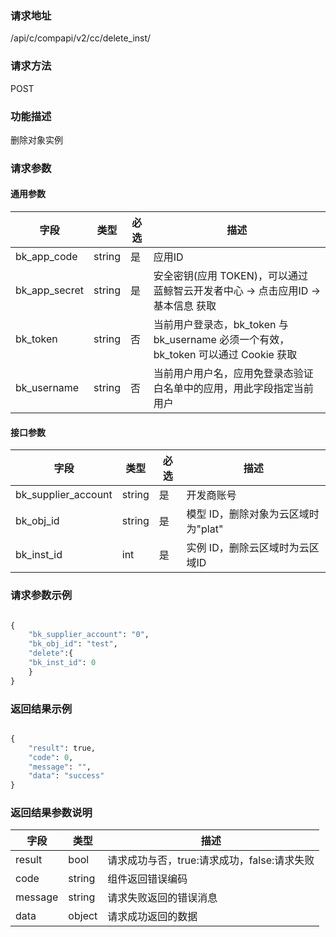 ### 请求地址

/api/c/compapi/v2/cc/delete_inst/

### 请求方法

POST

### 功能描述

删除对象实例

### 请求参数

#### 通用参数

| 字段 | 类型 | 必选 |  描述 |
|-----------|------------|--------|------------|
| bk_app_code  |  string    | 是 | 应用ID     |
| bk_app_secret|  string    | 是 | 安全密钥(应用 TOKEN)，可以通过 蓝鲸智云开发者中心 -&gt; 点击应用ID -&gt; 基本信息 获取 |
| bk_token     |  string    | 否 | 当前用户登录态，bk_token 与 bk_username 必须一个有效，bk_token 可以通过 Cookie 获取 |
| bk_username  |  string    | 否 | 当前用户用户名，应用免登录态验证白名单中的应用，用此字段指定当前用户 |

#### 接口参数

| 字段                |  类型       | 必选   |  描述                            |
|---------------------|-------------|--------|----------------------------------|
| bk_supplier_account | string      | 是     | 开发商账号                       |
| bk_obj_id           | string      | 是     | 模型 ID，删除对象为云区域时为"plat" |
| bk_inst_id          | int         | 是     | 实例 ID，删除云区域时为云区域ID   |


### 请求参数示例

```python

{
    "bk_supplier_account": "0",
    "bk_obj_id": "test",
    "delete":{
    "bk_inst_id": 0
    }
}
```


### 返回结果示例

```python

{
    "result": true,
    "code": 0,
    "message": "",
    "data": "success"
}
```

### 返回结果参数说明

| 字段      | 类型      | 描述      |
|-----------|-----------|-----------|
| result    | bool      | 请求成功与否，true:请求成功，false:请求失败 |
| code      | string    | 组件返回错误编码 |
| message   | string    | 请求失败返回的错误消息 |
| data      | object    | 请求成功返回的数据 |
